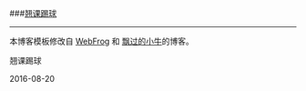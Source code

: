 ###[翘课踢球](http://qiaoketiqiu.com)

---

本博客模板修改自 [WebFrog](http://webfrogs.me/) 和 [飘过的小牛](http://http://github.thinkingbar.com/)的博客。

翘课踢球

2016-08-20
